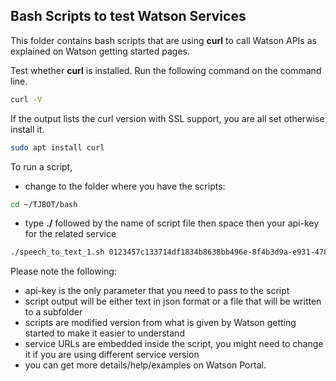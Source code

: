 ## Bash Scripts to test Watson Services

This folder contains bash scripts that are using **curl** to call Watson APIs as explained on Watson getting started pages.

Test whether **curl** is installed. Run the following command on the command line. 

```bash
curl -V
```

If the output lists the curl version with SSL support, you are all set otherwise install it.

```bash
sudo apt install curl
```
To run a script, 
* change to the folder where you have the scripts:
```bash
cd ~/TJBOT/bash
```
* type **./** followed by the name of script file then space then your api-key for the related service

```bash
./speech_to_text_1.sh 0123457c133714df1834b8638bb496e-8f4b3d9a-e931-478d-a994
```

Please note the following:

* api-key is the only parameter that you need to pass to the script
* script output will be either text in json format or a file that will be written to a subfolder
* scripts are modified version from what is given by Watson getting started to make it easier to understand
* service URLs are embedded inside the script, you might need to change it if you are using different service version
* you can get more details/help/examples on Watson Portal.
